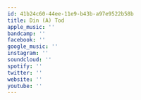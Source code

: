 ```yaml
---
id: 41b24c60-44ee-11e9-b43b-a97e9522b58b
title: Din (A) Tod
apple_music: ''
bandcamp: ''
facebook: ''
google_music: ''
instagram: ''
soundcloud: ''
spotify: ''
twitter: ''
website: ''
youtube: ''
---
```

